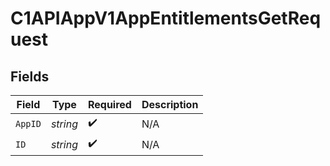 # C1APIAppV1AppEntitlementsGetRequest


## Fields

| Field              | Type               | Required           | Description        |
| ------------------ | ------------------ | ------------------ | ------------------ |
| `AppID`            | *string*           | :heavy_check_mark: | N/A                |
| `ID`               | *string*           | :heavy_check_mark: | N/A                |